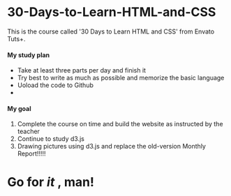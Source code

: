 <h1> 30-Days-to-Learn-HTML-and-CSS </h1>


<p>This is the course called '30 Days to Learn HTML and CSS' from Envato Tuts+.<p>

<p><h4>My study plan</h4>
<ul>
<li> Take at least three parts per day and finish it  </li>
<li> Try best to write as much as possible and memorize the basic language</li>
<li> Uoload the code to Github<li>
</ul>
</p>


<p><h4>My goal</h4>
<ol>
<li>Complete the course on time and build the website as instructed by the teacher</li>
<li>Continue to study d3.js</li>
<li> Drawing pictures using d3.js and replace the old-version Monthly Report!!!!!</li>
</ol>


<h1>Go for <em>it </em>, man! </h1>
